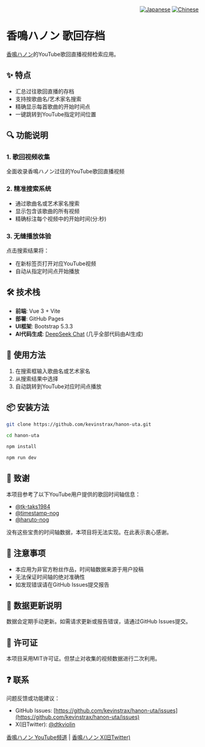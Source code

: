 <div align="right">
  <p>
    <a href="README.md"><img src="https://img.shields.io/badge/日本語-🇯🇵-red?style=flat-square" alt="Japanese"></a>
    <a href="README_zh-CN.md"><img src="https://img.shields.io/badge/简体中文-🇨🇳-brightgreen?style=flat-square" alt="Chinese"></a>
  </p>
</div>

# 香鳴ハノン 歌回存档

[香鳴ハノン](https://www.youtube.com/@kanaruhanon)的YouTube歌回直播视频检索应用。

## ✨ 特点

- 汇总过往歌回直播的存档
- 支持按歌曲名/艺术家名搜索
- 精确显示每首歌曲的开始时间点
- 一键跳转到YouTube指定时间位置

## 🔍 功能说明

### 1. 歌回视频收集
全面收录香鳴ハノン过往的YouTube歌回直播视频

### 2. 精准搜索系统
- 通过歌曲名或艺术家名搜索
- 显示包含该歌曲的所有视频
- 精确标注每个视频中的开始时间(分:秒)

### 3. 无缝播放体验
点击搜索结果将：
- 在新标签页打开对应YouTube视频
- 自动从指定时间点开始播放

## 🛠️ 技术栈
- **前端**: Vue 3 + Vite
- **部署**: GitHub Pages
- **UI框架**: Bootstrap 5.3.3
- **AI代码生成**: [DeepSeek Chat](https://www.deepseek.com) (几乎全部代码由AI生成)

## 🚀 使用方法
1. 在搜索框输入歌曲名或艺术家名
2. 从搜索结果中选择
3. 自动跳转到YouTube对应时间点播放

## 📦 安装方法
```bash
git clone https://github.com/kevinstrax/hanon-uta.git

cd hanon-uta

npm install

npm run dev
```

## 🙏 致谢

本项目参考了以下YouTube用户提供的歌回时间轴信息：

- [@tk-taks1984](https://www.youtube.com/@tk-taks1984)
- [@timestamp-nog](https://www.youtube.com/@timestamp-nog)
- [@haruto-nog](https://www.youtube.com/@haruto-nog)

没有这些宝贵的时间轴数据，本项目将无法实现。在此表示衷心感谢。

## 📝 注意事项

- 本应用为非官方粉丝作品，时间轴数据来源于用户投稿
- 无法保证时间轴的绝对准确性
- 如发现错误请在GitHub Issues提交报告

## 🔄 数据更新说明

数据会定期手动更新。如需请求更新或报告错误，请通过GitHub Issues提交。

## 📜 许可证

本项目采用MIT许可证。但禁止对收集的视频数据进行二次利用。

## ❓ 联系

问题反馈或功能建议：
- GitHub Issues: [https://github.com/kevinstrax/hanon-uta/issues](https://github.com/kevinstrax/hanon-uta/issues)
- X(旧Twitter): [@dtkviolin](https://x.com/dtkviolin)

[香鳴ハノン YouTube频道](https://www.youtube.com/@kanaruhanon) |
[香鳴ハノン X(旧Twitter)](https://x.com/kanaruhanon) 
